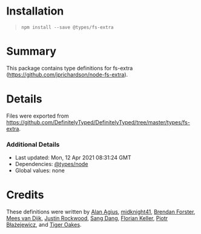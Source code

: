 # Installation
> `npm install --save @types/fs-extra`

# Summary
This package contains type definitions for fs-extra (https://github.com/jprichardson/node-fs-extra).

# Details
Files were exported from https://github.com/DefinitelyTyped/DefinitelyTyped/tree/master/types/fs-extra.

### Additional Details
 * Last updated: Mon, 12 Apr 2021 08:31:24 GMT
 * Dependencies: [@types/node](https://npmjs.com/package/@types/node)
 * Global values: none

# Credits
These definitions were written by [Alan Agius](https://github.com/alan-agius4), [midknight41](https://github.com/midknight41), [Brendan Forster](https://github.com/shiftkey), [Mees van Dijk](https://github.com/mees-), [Justin Rockwood](https://github.com/jrockwood), [Sang Dang](https://github.com/sangdth), [Florian Keller](https://github.com/ffflorian), [Piotr Błażejewicz](https://github.com/peterblazejewicz), and [Tiger Oakes](https://github.com/NotWoods).

